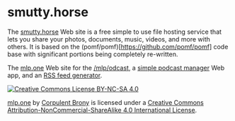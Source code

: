 # smutty.horse

The [smutty.horse](https://smutty.horse) Web site is a free simple to use file hosting service that lets you share your photos, documents, music, videos, and more with others.  It is based on the (pomf/pomf)[https://github.com/pomf/pomf] code base with significant portions being completely re-written.

The [mlp.one](https://mlp.one) Web site for the [/mlp/odcast](https://www.youtube.com/playlist?list=PLpXLx1a_owv0xfz2JH8TEHcCLGBE2kfaX), a [simple podcast manager](https://mlp.one/manager) Web app, and an [RSS feed generator](http://api.mlp.one/podcast).

[![Creative Commons License BY-NC-SA 4.0][Creative Commons License Logo]](https://creativecommons.org/licenses/by-nc-sa/4.0/)

[mlp.one](https://mlp.one) by [Corpulent Brony](https://github.com/CorpulentBrony) is licensed under a [Creative Commons Attribution-NonCommercial-ShareAlike 4.0 International License](https://creativecommons.org/licenses/by-nc-sa/4.0/).

[Creative Commons License Logo]: https://i.creativecommons.org/l/by-nc-sa/4.0/88x31.png "Creative Commons License BY-NC-SA 4.0"